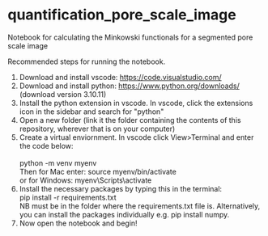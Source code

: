 # quantification_pore_scale_image
Notebook for calculating the Minkowski functionals for a segmented pore scale image

Recommended steps for running the notebook. 
1. Download and install vscode: https://code.visualstudio.com/
2. Download and install python: https://www.python.org/downloads/ (download version 3.10.11)
3. Install the python extension in vscode. In vscode, click the extensions icon in the sidebar and search for "python"
4. Open a new folder (link it the folder containing the contents of this repository, wherever that is on your computer)
5. Create a virtual enviornment. In vscode click View>Terminal and enter the code below:<br>    
   python -m venv myenv <br>
   Then for Mac enter: source myenv/bin/activate   <br>
   or for Windows: myenv\Scripts\activate   
7. Install the necessary packages by typing this in the terminal: <br>
   pip install -r requirements.txt <br>
   NB must be in the folder where the requirements.txt file is. Alternatively, you can install the packages individually e.g. pip install numpy.
8. Now open the notebook and begin! 
